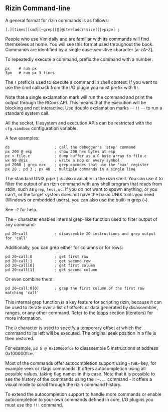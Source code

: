## Rizin Command-line

A general format for rizin commands is as follows:
```
[.][times][cmd][~grep][@[@iter]addr!size][|>pipe] ;
```
People who use Vim daily and are familiar with its commands will find themselves at home. You will see this format used throughout the book. Commands are identified by a single case-sensitive character [a-zA-Z].

To repeatedly execute a command, prefix the command with a number:
```
px    # run px
3px   # run px 3 times
```

The `!` prefix is used to execute a command in shell context. If you want to use the cmd callback from the I/O plugin you must prefix with `R!`.

Note that a single exclamation mark will run the command and print the output through the RCons API. This means that the execution will be blocking and not interactive. Use double exclamation marks -- `!!` -- to run a standard system call.

All the socket, filesystem and execution APIs can be restricted with the `cfg.sandbox` configuration variable.

A few examples:
```
ds                    ; call the debugger's 'step' command
px 200 @ esp          ; show 200 hex bytes at esp
pc > file.c           ; dump buffer as a C byte array to file.c
wx 90 @@is            ; write a nop on every symbol
pd 2000 | grep eax    ; grep opcodes that use the 'eax' register
px 20 ; pd 3 ; px 40  ; multiple commands in a single line
```

The standard UNIX pipe `|` is also available in the rizin shell. You can use it to filter the output of an rizin command with any shell program that reads from stdin, such as `grep`, `less`, `wc`. If you do not want to spawn anything, or you can't, or the target system does not have the basic UNIX tools you need (Windows or embedded users), you can also use the built-in grep (`~`).

See `~?` for help.

The `~` character enables internal grep-like function used to filter output of any command:
```
pd 20~call            ; disassemble 20 instructions and grep output for 'call'
```
Additionally, you can grep either for columns or for rows:
```
pd 20~call:0          ; get first row
pd 20~call:1          ; get second row
pd 20~call[0]         ; get first column
pd 20~call[1]         ; get second column
```
Or even combine them:
```
pd 20~call:0[0]       ; grep the first column of the first row matching 'call'
```
This internal grep function is a key feature for scripting rizin,
because it can be used to iterate over a list of offsets or data generated by disassembler,
ranges, or any other command. Refer to the [loops](../scripting/loops.md) section (iterators) for more information.

The `@` character is used to specify a temporary offset at which the command to its left will be executed.
The original seek position in a file is then restored.

For example, `pd 5 @ 0x100000fce` to disassemble 5 instructions at address 0x100000fce.

Most of the commands offer autocompletion support using `<TAB>` key, for example `s`eek or `f`lags commands.
It offers autocompletion using all possible values, taking flag names in this case.
Note that it is possible to see the history of the commands
using the `!~...` command - it offers a visual mode to scroll through the rizin command history.

To extend the autocompletion support to handle more commands or enable autocompletion to your own commands defined in core, I/O plugins you must use the `!!!` command.

